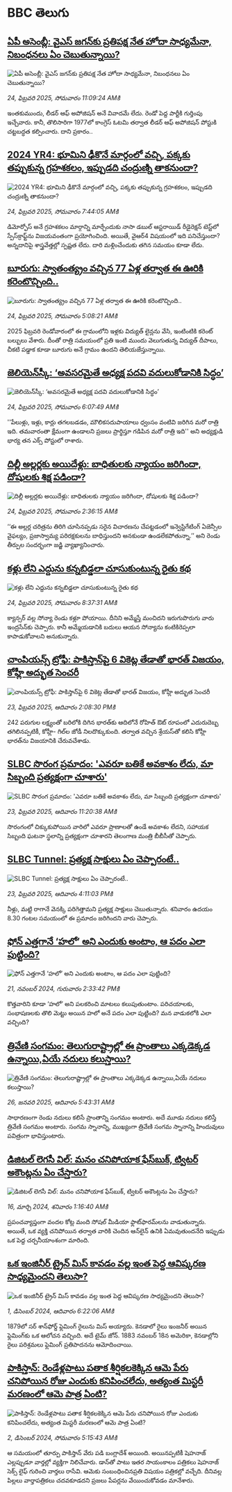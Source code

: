 # BBC తెలుగు## [ఏపీ అసెంబ్లీ: వైఎస్ జగన్‌కు ప్రతిపక్ష నేత హోదా సాధ్యమేనా, నిబంధనలు ఏం చెబుతున్నాయి?](https://www.bbc.com/telugu/articles/c39v0pve4nyo?at_campaign=githubrss)![ఏపీ అసెంబ్లీ: వైఎస్ జగన్‌కు ప్రతిపక్ష నేత హోదా సాధ్యమేనా, నిబంధనలు ఏం చెబుతున్నాయి?](https://ichef.bbci.co.uk/ace/standard/240/cpsprodpb/6d95/live/e1033f30-f295-11ef-9e61-71ee71f26eb1.png)_24, ఫిబ్రవరి 2025, సోమవారం 11:09:24 AMకి_ఇంతకుముందు, లీడర్ ఆఫ్ అపోజిషన్ అనే వివాదమే లేదు. రెండో పెద్ద పార్టీకి గుర్తింపు ఇచ్చేవారు. కానీ, తొలిసారిగా 1977లో కాంగ్రెస్ ఓటమి తర్వాత లీడర్ ఆఫ్ అపోజిషన్ పోస్టుకి చట్టబద్ధత కల్పించారు. దాని ప్రకారం..## [2024 YR4: భూమిని ఢీకొనే మార్గంలో వచ్చి, పక్కకు తప్పుకున్న గ్రహశకలం, ఇప్పుడది చంద్రుణ్ని తాకనుందా? ](https://www.bbc.com/telugu/articles/c337exdj63no?at_campaign=githubrss)![2024 YR4: భూమిని ఢీకొనే మార్గంలో వచ్చి, పక్కకు తప్పుకున్న గ్రహశకలం, ఇప్పుడది చంద్రుణ్ని తాకనుందా? ](https://ichef.bbci.co.uk/ace/standard/240/cpsprodpb/10a2/live/4e8cd270-f1ae-11ef-9e61-71ee71f26eb1.jpg)_24, ఫిబ్రవరి 2025, సోమవారం 7:44:05 AMకి_డిమోర్ఫోస్ అనే గ్రహశకలం మార్గాన్ని మార్చేందుకు నాసా డబుల్ ఆస్టరాయిడ్ రీడైరెక్షన్ టెస్ట్‌లో స్పేస్‌క్రాఫ్ట్‌ను విజయవంతంగా ప్రయోగించింది. అయితే, వైఆర్4 విషయంలో ఇది పనిచేస్తుందా? అన్నదానిపై శాస్త్రవేత్తల్లో స్పష్టత లేదు. దారి మళ్లించేందుకు తగిన సమయం కూడా లేదు.## [బూరుగు: స్వాతంత్య్రం వచ్చిన 77 ఏళ్ల తర్వాత ఈ ఊరికి కరెంటొచ్చింది..](https://www.bbc.com/telugu/articles/c337de0kkkjo?at_campaign=githubrss)![బూరుగు: స్వాతంత్య్రం వచ్చిన 77 ఏళ్ల తర్వాత ఈ ఊరికి కరెంటొచ్చింది..](https://ichef.bbci.co.uk/ace/standard/240/cpsprodpb/2b82/live/3cff8330-f26d-11ef-896e-d7e7fb1719a4.png)_24, ఫిబ్రవరి 2025, సోమవారం 5:08:21 AMకి_2025 ఫిబ్రవరి రెండోవారంలో ఈ గ్రామంలోని ఇళ్లకు విద్యుత్ లైన్లను వేసి, ఇంటింటికి కరెంట్ బల్బులు వేశారు. దీంతో రాత్రి సమయంలో ప్రతి ఇంటి ముందు వెలుగుతున్న విద్యుత్ దీపాలు, చీకటి పడ్డాక కూడా బూరుగు అనే గ్రామం ఉందని తెలియజేస్తున్నాయి.## [జెలియెన్‌స్కీ: ‘అవసరమైతే అధ్యక్ష పదవి వదులుకోడానికి సిద్ధం’](https://www.bbc.com/telugu/articles/ckgn137nwv7o?at_campaign=githubrss)![జెలియెన్‌స్కీ: ‘అవసరమైతే అధ్యక్ష పదవి వదులుకోడానికి సిద్ధం’](https://ichef.bbci.co.uk/ace/standard/240/cpsprodpb/622a/live/95f91a40-f25f-11ef-8c03-7dfdbeeb2526.jpg)_24, ఫిబ్రవరి 2025, సోమవారం 6:07:49 AMకి_''పేలుళ్లు, ఇళ్లు, కార్లు తగలబడడం, మౌలికసదుపాయాలు ధ్వంసం వంటివి జరిగిన మరో రాత్రి ఇది. తమవారంతా క్షేమంగా ఉండాలని ప్రజలు ప్రార్థిస్తూ గడిపిన మరో రాత్రి ఇది'' అని అధ్యక్షుడి భార్య తన ఎక్స్ పోస్టులో రాశారు.## [దిల్లీ అల్లర్లకు అయిదేళ్లు: బాధితులకు న్యాయం జరిగిందా, దోషులకు శిక్ష పడిందా?](https://www.bbc.com/telugu/articles/clyjv2dvl0go?at_campaign=githubrss)![దిల్లీ అల్లర్లకు అయిదేళ్లు: బాధితులకు న్యాయం జరిగిందా, దోషులకు శిక్ష పడిందా?](https://ichef.bbci.co.uk/ace/standard/240/cpsprodpb/021e/live/38349a30-f258-11ef-8c03-7dfdbeeb2526.jpg)_24, ఫిబ్రవరి 2025, సోమవారం 2:36:15 AMకి_‘‘ఈ అల్లర్ల చరిత్రను తిరిగి చూసినప్పడు సరైన విచారణను చేపట్టడంలో ఇన్వెస్టిగేటింగ్ ఏజెన్సీల వైఫల్యం, ప్రజాస్వామ్య పరిరక్షకులను బాధిస్తుందని అనకుండా ఉండలేకపోతున్నా.’’ అని రెండు తీర్పుల సందర్భంగా జడ్జి వ్యాఖ్యానించారు.## [కళ్లు లేని ఎద్దును కన్నబిడ్డలా చూసుకుంటున్న రైతు కథ](https://www.bbc.com/telugu/articles/cp9yn7jn7z4o?at_campaign=githubrss)![కళ్లు లేని ఎద్దును కన్నబిడ్డలా చూసుకుంటున్న రైతు కథ](https://ichef.bbci.co.uk/ace/standard/240/cpsprodpb/6b6c/live/3096e9e0-f28a-11ef-896e-d7e7fb1719a4.jpg)_24, ఫిబ్రవరి 2025, సోమవారం 8:37:31 AMకి_క్యాన్సర్ వల్ల సోన్యా రెండు కళ్లూ పోయాయి. దీనిని అమ్మేస్తే మంచిదని ఇరుగుపొరుగు వారు ఇంద్రసేన్‌కు చెప్పారు. కానీ అమ్మేయడానికి బదులు ఆయన సోన్యాను కంటికిరెప్పలా కాపాడుకోవాలని అనుకున్నారు.## [చాంపియన్స్ ట్రోఫీ: పాకిస్తాన్‌పై 6 వికెట్ల తేడాతో భారత్ విజయం, కోహ్లీ అద్భుత సెంచరీ](https://www.bbc.com/telugu/articles/c3w1epxn939o?at_campaign=githubrss)![చాంపియన్స్ ట్రోఫీ: పాకిస్తాన్‌పై 6 వికెట్ల తేడాతో భారత్ విజయం, కోహ్లీ అద్భుత సెంచరీ](https://ichef.bbci.co.uk/ace/standard/240/cpsprodpb/04d0/live/97c967b0-f202-11ef-9ca4-2169134088d8.jpg)_23, ఫిబ్రవరి 2025, ఆదివారం 2:08:30 PMకి_242 పరుగుల లక్ష్యంతో బరిలోకి దిగిన భారత్‌కు ఆదిలోనే రోహిత్ ఔట్ రూపంలో ఎదురుదెబ్బ తగిలినప్పటికీ, కోహ్లీ- గిల్‌ల జోడీ నిలదొక్కుకుంది. తర్వాత వచ్చిన శ్రేయస్‌తో కలిసి కోహ్లీ భారత్‌‌ను విజయానికి చేరువచేశాడు.## [SLBC సొరంగ ప్రమాదం: 'ఎవరూ బతికే అవకాశం లేదు, మా సిబ్బంది ప్రత్యక్షంగా చూశారు'](https://www.bbc.com/telugu/articles/cvgp7xlxzpko?at_campaign=githubrss)![SLBC సొరంగ ప్రమాదం: 'ఎవరూ బతికే అవకాశం లేదు, మా సిబ్బంది ప్రత్యక్షంగా చూశారు'](https://ichef.bbci.co.uk/ace/standard/240/cpsprodpb/6232/live/e02d0450-f1a1-11ef-896e-d7e7fb1719a4.jpg)_23, ఫిబ్రవరి 2025, ఆదివారం 11:20:38 AMకి_సొరంగంలో చిక్కుకుపోయిన వారిలో ఎవరూ ప్రాణాలతో ఉండే అవకాశం లేదని, సహాయక సిబ్బంది ఘటనా స్థలాన్ని ప్రత్యక్షంగా చూశారని తెలంగాణ మంత్రి బీబీసీతో చెప్పారు.## [SLBC Tunnel: ప్రత్యక్ష సాక్షులు ఏం చెప్పారంటే..](https://www.bbc.com/telugu/articles/czjed70vwn2o?at_campaign=githubrss)![SLBC Tunnel: ప్రత్యక్ష సాక్షులు ఏం చెప్పారంటే..](https://ichef.bbci.co.uk/ace/standard/240/cpsprodpb/4a81/live/95236a70-f201-11ef-8c03-7dfdbeeb2526.jpg)_23, ఫిబ్రవరి 2025, ఆదివారం 4:11:03 PMకి_నీళ్లు, మట్టి రాగానే వెనక్కి పరిగెత్తామని ప్రత్యక్ష సాక్షులు చెబుతున్నారు. శనివారం ఉదయం 8.30 గంటల సమయంలో ఈ ప్రమాదం జరిగిందని వారు చెప్పారు.## [ఫోన్ ఎత్తగానే ‘హలో’ అని ఎందుకు అంటాం, ఆ పదం ఎలా పుట్టింది?](https://www.bbc.com/telugu/articles/cgj7x7gdjq4o?at_campaign=githubrss)![ఫోన్ ఎత్తగానే ‘హలో’ అని ఎందుకు అంటాం, ఆ పదం ఎలా పుట్టింది?](https://ichef.bbci.co.uk/ace/standard/240/cpsprodpb/0618/live/7a20ebb0-a807-11ef-b21e-5359bd56d02f.jpg)_21, నవంబర్ 2024, గురువారం 2:33:42 PMకి_కొత్తవారిని కూడా ‘హలో’ అని పలకరించి మాటలు కలుపుతుంటాం.  పరిచయాలకు, సంభాషణలకు తొలి మెట్టు అయిన హలో అనే పదం ఎలా పుట్టింది? మన వాడుకలోకి ఎలా వచ్చింది?## [త్రివేణి సంగమం: తెలుగురాష్ట్రాల్లో ఈ ప్రాంతాలు ఎక్కడెక్కడ ఉన్నాయి,ఏయే నదులు కలుస్తాయి? ](https://www.bbc.com/telugu/articles/cz7elrr17jeo?at_campaign=githubrss)![త్రివేణి సంగమం: తెలుగురాష్ట్రాల్లో ఈ ప్రాంతాలు ఎక్కడెక్కడ ఉన్నాయి,ఏయే నదులు కలుస్తాయి? ](https://ichef.bbci.co.uk/ace/standard/240/cpsprodpb/9dad/live/7f50e780-da42-11ef-a37f-eba91255dc3d.jpg)_26, జనవరి 2025, ఆదివారం 5:43:31 AMకి_సాధారణంగా రెండు నదులు కలిసే ప్రాంతాన్ని సంగమం అంటారు. అదే మూడు నదులు కలిస్తే త్రివేణి సంగమం అంటారు. సంగమ స్నానాన్ని, ముఖ్యంగా త్రివేణి సంగమ స్నానాన్ని హిందువులు పవిత్రంగా భావిస్తుంటారు.## [డిజిటల్ లెగసీ విల్: మనం చనిపోయాక ఫేస్‌బుక్, ట్విటర్‌ అకౌంట్లను ఏం చేస్తారు?](https://www.bbc.com/telugu/articles/cx0zl1qeyq2o?at_campaign=githubrss)![డిజిటల్ లెగసీ విల్: మనం చనిపోయాక ఫేస్‌బుక్, ట్విటర్‌ అకౌంట్లను ఏం చేస్తారు?](https://ichef.bbci.co.uk/ace/standard/240/cpsprodpb/bea2/live/2323ffd0-e2d4-11ee-9410-0f893255c2a0.jpg)_16, మార్చి 2024, శనివారం 1:16:40 AMకి_ప్రపంచవ్యాప్తంగా వందల కోట్ల మంది సోషల్ మీడియా ఫ్లాట్‌ఫారమ్‌లను వాడుతున్నారు. అయితే, ఒక వ్యక్తి చనిపోయిన తర్వాత వారికి చెందిన ఆన్‌లైన్ ఉనికి ఏమవుతుందనేది ఇప్పుడు ఒక పెద్ద చర్చనీయాంశంగా మారింది.## [ఒక ఇంజినీర్ ట్రైన్ మిస్ కావడం వల్ల ఇంత పెద్ద ఆవిష్కరణ సాధ్యమైందని తెలుసా?](https://www.bbc.com/telugu/articles/c774y4mdrgdo?at_campaign=githubrss)![ఒక ఇంజినీర్ ట్రైన్ మిస్ కావడం వల్ల ఇంత పెద్ద ఆవిష్కరణ సాధ్యమైందని తెలుసా?](https://ichef.bbci.co.uk/ace/standard/240/cpsprodpb/d07c/live/d2f92490-ab19-11ef-8264-5f9791599833.jpg)_1, డిసెంబర్ 2024, ఆదివారం 6:22:06 AMకి_1879లో సర్ శాన్‌ఫోర్డ్ ఫ్లెమింగ్ రైలును మిస్ అయ్యారు. కెనడాలో రైలు ఇంజనీర్ అయిన ఫ్లెమింగ్‌కు ఒక ఆలోచన వచ్చింది. అదే టైమ్ జోన్‌. 
1883 నవంబర్ 18న అమెరికా, కెనడాల్లోని రైలు పరిశ్రమలు ఫ్లెమింగ్ ప్రతిపాదనను ఆమోదించాయి.## [పాకిస్తాన్: రెండేళ్లపాటు పతాక శీర్షికలకెక్కిన ఆమె పేరు  చనిపోయిన రోజు ఎందుకు కనిపించలేదు,  అత్యంత మిస్టరీ మరణంలో ఆమె పాత్ర ఏంటి? ](https://www.bbc.com/telugu/articles/c33dnv8l5yro?at_campaign=githubrss)![పాకిస్తాన్: రెండేళ్లపాటు పతాక శీర్షికలకెక్కిన ఆమె పేరు  చనిపోయిన రోజు ఎందుకు కనిపించలేదు,  అత్యంత మిస్టరీ మరణంలో ఆమె పాత్ర ఏంటి? ](https://ichef.bbci.co.uk/ace/standard/240/cpsprodpb/62a1/live/cea16000-aff7-11ef-bdf5-b7cb2fa86e10.png)_2, డిసెంబర్ 2024, సోమవారం 5:15:43 AMకి_ఆ సమయంలో తూర్పు పాకిస్తాన్ వేరు పడి బంగ్లాదేశ్ అయింది. అయినప్పటికీ షెహనాజ్ ఎల్లప్పుడూ వార్తల్లో వ్యక్తిగా నిలిచేవారు. డాన్‌తో పాటు ఇతర సాయంకాలం పత్రికలు షెహనాజ్ సెక్స్ లైఫ్ గురించి వార్తలు రాసేవి. ఆమెకు సంబంధించినప్రతి విషయం పత్రికల్లో వచ్చేది. దీనివల్ల పిల్లలు వార్తాపత్రికలు చదవకూడదని ప్రజలు పేపర్లను వేయించుకోవడం మానేశారు.
